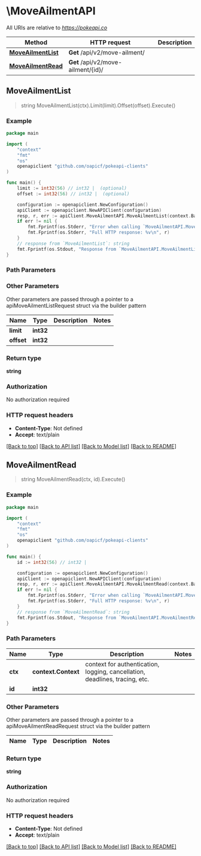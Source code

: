# \MoveAilmentAPI

All URIs are relative to *https://pokeapi.co*

Method | HTTP request | Description
------------- | ------------- | -------------
[**MoveAilmentList**](MoveAilmentAPI.md#MoveAilmentList) | **Get** /api/v2/move-ailment/ | 
[**MoveAilmentRead**](MoveAilmentAPI.md#MoveAilmentRead) | **Get** /api/v2/move-ailment/{id}/ | 



## MoveAilmentList

> string MoveAilmentList(ctx).Limit(limit).Offset(offset).Execute()



### Example

```go
package main

import (
	"context"
	"fmt"
	"os"
	openapiclient "github.com/oapicf/pokeapi-clients"
)

func main() {
	limit := int32(56) // int32 |  (optional)
	offset := int32(56) // int32 |  (optional)

	configuration := openapiclient.NewConfiguration()
	apiClient := openapiclient.NewAPIClient(configuration)
	resp, r, err := apiClient.MoveAilmentAPI.MoveAilmentList(context.Background()).Limit(limit).Offset(offset).Execute()
	if err != nil {
		fmt.Fprintf(os.Stderr, "Error when calling `MoveAilmentAPI.MoveAilmentList``: %v\n", err)
		fmt.Fprintf(os.Stderr, "Full HTTP response: %v\n", r)
	}
	// response from `MoveAilmentList`: string
	fmt.Fprintf(os.Stdout, "Response from `MoveAilmentAPI.MoveAilmentList`: %v\n", resp)
}
```

### Path Parameters



### Other Parameters

Other parameters are passed through a pointer to a apiMoveAilmentListRequest struct via the builder pattern


Name | Type | Description  | Notes
------------- | ------------- | ------------- | -------------
 **limit** | **int32** |  | 
 **offset** | **int32** |  | 

### Return type

**string**

### Authorization

No authorization required

### HTTP request headers

- **Content-Type**: Not defined
- **Accept**: text/plain

[[Back to top]](#) [[Back to API list]](../README.md#documentation-for-api-endpoints)
[[Back to Model list]](../README.md#documentation-for-models)
[[Back to README]](../README.md)


## MoveAilmentRead

> string MoveAilmentRead(ctx, id).Execute()



### Example

```go
package main

import (
	"context"
	"fmt"
	"os"
	openapiclient "github.com/oapicf/pokeapi-clients"
)

func main() {
	id := int32(56) // int32 | 

	configuration := openapiclient.NewConfiguration()
	apiClient := openapiclient.NewAPIClient(configuration)
	resp, r, err := apiClient.MoveAilmentAPI.MoveAilmentRead(context.Background(), id).Execute()
	if err != nil {
		fmt.Fprintf(os.Stderr, "Error when calling `MoveAilmentAPI.MoveAilmentRead``: %v\n", err)
		fmt.Fprintf(os.Stderr, "Full HTTP response: %v\n", r)
	}
	// response from `MoveAilmentRead`: string
	fmt.Fprintf(os.Stdout, "Response from `MoveAilmentAPI.MoveAilmentRead`: %v\n", resp)
}
```

### Path Parameters


Name | Type | Description  | Notes
------------- | ------------- | ------------- | -------------
**ctx** | **context.Context** | context for authentication, logging, cancellation, deadlines, tracing, etc.
**id** | **int32** |  | 

### Other Parameters

Other parameters are passed through a pointer to a apiMoveAilmentReadRequest struct via the builder pattern


Name | Type | Description  | Notes
------------- | ------------- | ------------- | -------------


### Return type

**string**

### Authorization

No authorization required

### HTTP request headers

- **Content-Type**: Not defined
- **Accept**: text/plain

[[Back to top]](#) [[Back to API list]](../README.md#documentation-for-api-endpoints)
[[Back to Model list]](../README.md#documentation-for-models)
[[Back to README]](../README.md)

